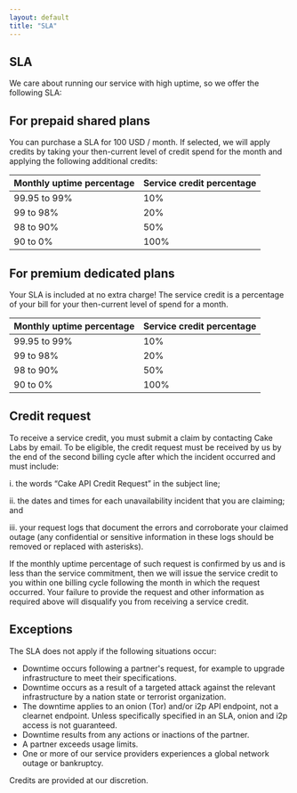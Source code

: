 ```yaml
---
layout: default
title: "SLA"
---
```


## SLA

We care about running our service with high uptime, so we offer the following SLA:

## For prepaid shared plans

You can purchase a SLA for 100 USD / month. If selected, we will apply credits by taking your then-current level of credit spend for the month and applying the following additional credits:

| Monthly uptime percentage | Service credit percentage |
| --- | --- |
| 99.95 to 99% | 10% |
| 99 to 98% | 20% |
| 98 to 90% | 50% |
| 90 to 0% | 100% |

## For premium dedicated plans

Your SLA is included at no extra charge! The service credit is a percentage of your bill for your then-current level of spend for a month.

| Monthly uptime percentage | Service credit percentage |
| --- | --- |
| 99.95 to 99% | 10% |
| 99 to 98% | 20% |
| 98 to 90% | 50% |
| 90 to 0% | 100% |

## Credit request

To receive a service credit, you must submit a claim by contacting Cake Labs by email. To be eligible, the credit request must be received by us by the end of the second billing cycle after which the incident occurred and must include:

i. the words “Cake API Credit Request” in the subject line;

ii. the dates and times for each unavailability incident that you are claiming; and

iii. your request logs that document the errors and corroborate your claimed outage (any confidential or sensitive information in these logs should be removed or replaced with asterisks).

If the monthly uptime percentage of such request is confirmed by us and is less than the service commitment, then we will issue the service credit to you within one billing cycle following the month in which the request occurred. Your failure to provide the request and other information as required above will disqualify you from receiving a service credit.

## Exceptions

The SLA does not apply if the following situations occur:

* Downtime occurs following a partner's request, for example to upgrade infrastructure to meet their specifications.
* Downtime occurs as a result of a targeted attack against the relevant infrastructure by a nation state or terrorist organization.
* The downtime applies to an onion (Tor) and/or i2p API endpoint, not a clearnet endpoint. Unless specifically specified in an SLA, onion and i2p access is not guaranteed.
* Downtime results from any actions or inactions of the partner.
* A partner exceeds usage limits.
* One or more of our service providers experiences a global network outage or bankruptcy.

Credits are provided at our discretion.
